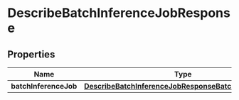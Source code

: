 

# DescribeBatchInferenceJobResponse


## Properties

| Name | Type | Description | Notes |
|------------ | ------------- | ------------- | -------------|
|**batchInferenceJob** | [**DescribeBatchInferenceJobResponseBatchInferenceJob**](DescribeBatchInferenceJobResponseBatchInferenceJob.md) |  |  [optional] |



